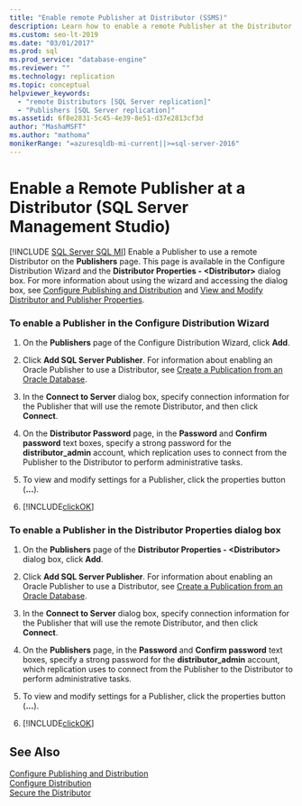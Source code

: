 ```yaml
---
title: "Enable remote Publisher at Distributor (SSMS)"
description: Learn how to enable a remote Publisher at the Distributor using SQL Server Management Studio (SSMS).
ms.custom: seo-lt-2019
ms.date: "03/01/2017"
ms.prod: sql
ms.prod_service: "database-engine"
ms.reviewer: ""
ms.technology: replication
ms.topic: conceptual
helpviewer_keywords: 
  - "remote Distributors [SQL Server replication]"
  - "Publishers [SQL Server replication]"
ms.assetid: 6f8e2831-5c45-4e39-8e51-d37e2813cf3d
author: "MashaMSFT"
ms.author: "mathoma"
monikerRange: "=azuresqldb-mi-current||>=sql-server-2016"
---
```

# Enable a Remote Publisher at a Distributor (SQL Server Management Studio)
[!INCLUDE [SQL Server SQL MI](../../includes/applies-to-version/sql-asdbmi.md)]
  Enable a Publisher to use a remote Distributor on the **Publishers** page. This page is available in the Configure Distribution Wizard and the **Distributor Properties - \<Distributor>** dialog box. For more information about using the wizard and accessing the dialog box, see [Configure Publishing and Distribution](../../relational-databases/replication/configure-publishing-and-distribution.md) and [View and Modify Distributor and Publisher Properties](../../relational-databases/replication/view-and-modify-distributor-and-publisher-properties.md).  
  
### To enable a Publisher in the Configure Distribution Wizard  
  
1.  On the **Publishers** page of the Configure Distribution Wizard, click **Add**.  
  
2.  Click **Add SQL Server Publisher**. For information about enabling an Oracle Publisher to use a Distributor, see [Create a Publication from an Oracle Database](../../relational-databases/replication/publish/create-a-publication-from-an-oracle-database.md).  
  
3.  In the **Connect to Server** dialog box, specify connection information for the Publisher that will use the remote Distributor, and then click **Connect**.  
  
4.  On the **Distributor Password** page, in the **Password** and **Confirm password** text boxes, specify a strong password for the **distributor_admin** account, which replication uses to connect from the Publisher to the Distributor to perform administrative tasks.  
  
5.  To view and modify settings for a Publisher, click the properties button (**...**).  
  
6.  [!INCLUDE[clickOK](../../includes/clickok-md.md)]  

### To enable a Publisher in the Distributor Properties dialog box  
  
1.  On the **Publishers** page of the **Distributor Properties - \<Distributor>** dialog box, click **Add**.  
  
2.  Click **Add SQL Server Publisher**. For information about enabling an Oracle Publisher to use a Distributor, see [Create a Publication from an Oracle Database](../../relational-databases/replication/publish/create-a-publication-from-an-oracle-database.md).  
  
3.  In the **Connect to Server** dialog box, specify connection information for the Publisher that will use the remote Distributor, and then click **Connect**.  
  
4.  On the **Publishers** page, in the **Password** and **Confirm password** text boxes, specify a strong password for the **distributor_admin** account, which replication uses to connect from the Publisher to the Distributor to perform administrative tasks.  
  
5.  To view and modify settings for a Publisher, click the properties button (**...**).  
  
6.  [!INCLUDE[clickOK](../../includes/clickok-md.md)]  
  
## See Also  
 [Configure Publishing and Distribution](../../relational-databases/replication/configure-publishing-and-distribution.md)   
 [Configure Distribution](../../relational-databases/replication/configure-distribution.md)   
 [Secure the Distributor](../../relational-databases/replication/security/secure-the-distributor.md)  
  
  
